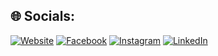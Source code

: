 
## 🌐 Socials:
[![Website](https://img.shields.io/badge/Website-%23E4405F.svg?logo=webstorm&logoColor=white)](https://sergeymashkevich.github.io/PortfolioWeb/Main.html)
[![Facebook](https://img.shields.io/badge/Facebook-%231877F2.svg?logo=Facebook&logoColor=white)](https://facebook.com/100009063641838)
[![Instagram](https://img.shields.io/badge/Instagram-%23E4405F.svg?logo=Instagram&logoColor=white)](https://instagram.com/ma_sergey_hkevich)
[![LinkedIn](https://img.shields.io/badge/LinkedIn-%230077B5.svg?logo=linkedin&logoColor=white)](https://linkedin.com/in/sergeymashkevich)


